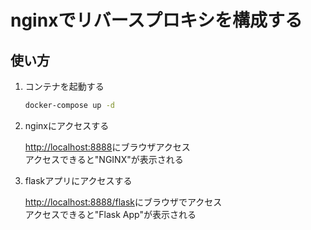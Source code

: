# nginxでリバースプロキシを構成する

## 使い方

1. コンテナを起動する

    ```sh
    docker-compose up -d
    ```

1. nginxにアクセスする

    <http://localhost:8888>にブラウザアクセス  
    アクセスできると"NGINX"が表示される

1. flaskアプリにアクセスする

    <http://localhost:8888/flask>にブラウザでアクセス  
    アクセスできると"Flask App"が表示される
    